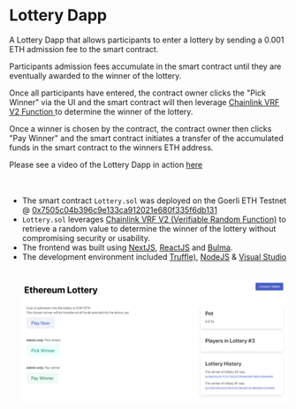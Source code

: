 # Lottery Dapp

A Lottery Dapp that allows participants to enter a lottery by sending a 0.001 ETH admission fee to the smart contract. 

Participants admission fees accumulate in the smart contract until they are eventually awarded to the winner of the lottery.  

Once all participants have entered, the contract owner clicks the "Pick Winner" via the UI and the smart contract will then leverage [Chainlink VRF V2 Function ](https://docs.chain.link/vrf/v2/introduction/) to determine the winner of the lottery. 

Once a winner is chosen by the contract, the contract owner then clicks "Pay Winner" and the smart contract initiates a transfer of the accumulated funds in the smart contract to the winners ETH address. 

Please see a video of the Lottery Dapp in action [here](https://youtube.com)
<br><br><br>
- The smart contract ```Lottery.sol``` was deployed on the Goerli ETH Testnet @ [0x7505c04b396c9e133ca912021e680f335f6db131](https://goerli.etherscan.io/address/0x7505c04b396c9e133ca912021e680f335f6db131)
- ```Lottery.sol``` leverages [Chainlink VRF V2 (Verifiable Random Function)](https://docs.chain.link/vrf/v2/introduction/) to retrieve a random value to determine the winner of the lottery without compromising security or usability.
- The frontend was built using [NextJS](https://nextjs.org/), [ReactJS](https://reactjs.org/) and [Bulma](https://bulma.io/).
- The development environment included [Truffle)](https://trufflesuite.com/), [NodeJS](https://nodejs.org/en/) & [Visual Studio](https://visualstudio.microsoft.com/)
<br><br><br>
![Alt text](/public/UI.png "Lottery Dapp UI")


